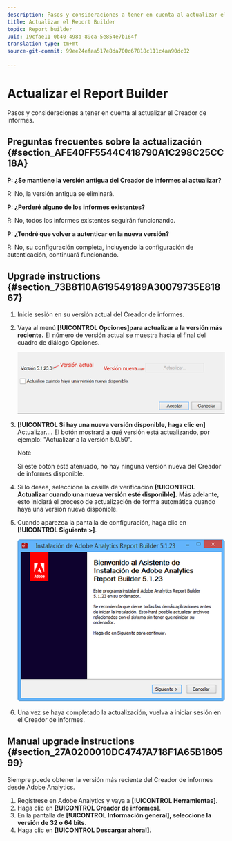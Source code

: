 ```yaml
---
description: Pasos y consideraciones a tener en cuenta al actualizar el Creador de informes.
title: Actualizar el Report Builder
topic: Report builder
uuid: 19cfae11-0b40-498b-89ca-5e854e7b164f
translation-type: tm+mt
source-git-commit: 99ee24efaa517e8da700c67818c111c4aa90dc02

---
```



# Actualizar el Report Builder

Pasos y consideraciones a tener en cuenta al actualizar el Creador de informes.

## Preguntas frecuentes sobre la actualización {#section_AFE40FF5544C418790A1C298C25CC18A}

**P: ¿Se mantiene la versión antigua del Creador de informes al actualizar?**

R: No, la versión antigua se eliminará.

**P: ¿Perderé alguno de los informes existentes?**

R: No, todos los informes existentes seguirán funcionando.

**P: ¿Tendré que volver a autenticar en la nueva versión?**

R: No, su configuración completa, incluyendo la configuración de autenticación, continuará funcionando.

## Upgrade instructions {#section_73B8110A619549189A30079735E81867}

1. Inicie sesión en su versión actual del Creador de informes.
1. Vaya al menú **[!UICONTROL Opciones]para actualizar a la versión más reciente.** El número de versión actual se muestra hacia el final del cuadro de diálogo Opciones.

   ![](assets/upgrade.png)

1. **[!UICONTROL Si hay una nueva versión disponible, haga clic en]** Actualizar.... El botón mostrará a qué versión está actualizando, por ejemplo: "Actualizar a la versión 5.0.50".

   >[!NOTE]
   >
   >Si este botón está atenuado, no hay ninguna versión nueva del Creador de informes disponible.

1. Si lo desea, seleccione la casilla de verificación **[!UICONTROL Actualizar cuando una nueva versión esté disponible].** Más adelante, esto iniciará el proceso de actualización de forma automática cuando haya una versión nueva disponible.
1. Cuando aparezca la pantalla de configuración, haga clic en **[!UICONTROL Siguiente &gt;]**.

   ![](assets/setup.png)

1. Una vez se haya completado la actualización, vuelva a iniciar sesión en el Creador de informes.

## Manual upgrade instructions {#section_27A0200010DC4747A718F1A65B180599}

Siempre puede obtener la versión más reciente del Creador de informes desde Adobe Analytics.

1. Regístrese en Adobe Analytics y vaya a **[!UICONTROL Herramientas]**.
1. Haga clic en **[!UICONTROL Creador de informes]**.
1. En la pantalla de **[!UICONTROL Información general], seleccione la versión de 32 o 64 bits.**
1. Haga clic en **[!UICONTROL Descargar ahora!]**.

